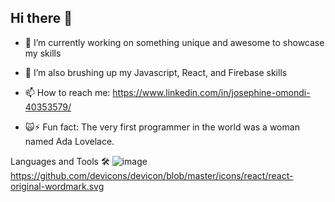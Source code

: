 ## Hi there 👋

- 🔭 I’m currently working on something unique and awesome to showcase my skills
- 🌱 I’m also brushing up my Javascript, React, and Firebase skills
- 📫 How to reach me: https://www.linkedin.com/in/josephine-omondi-40353579/

- 🙀⚡ Fun fact: The very first programmer in the world was a woman named Ada Lovelace.

Languages and Tools 🛠
![image](https://github.com/Josephine-coder/Josephine-coder/assets/120769824/344e33e2-122d-4ea1-8b07-b47bec936801)
https://github.com/devicons/devicon/blob/master/icons/react/react-original-wordmark.svg

